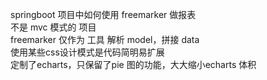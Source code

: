 springboot 项目中如何使用 freemarker 做报表  
不是 mvc 模式的 项目  
freemarker 仅作为 工具 解析 model，拼接 data  
使用某些css设计模式是代码简明易扩展  
定制了echarts，只保留了pie 图的功能，大大缩小echarts 体积  

